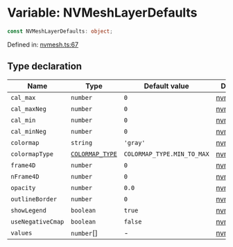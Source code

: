 # Variable: NVMeshLayerDefaults

```ts
const NVMeshLayerDefaults: object;
```

Defined in: [nvmesh.ts:67](https://github.com/niivue/niivue/blob/main/packages/niivue/src/nvmesh.ts#L67)

## Type declaration

| Name                                           | Type                                                              | Default value              | Defined in                                                                                   |
| ---------------------------------------------- | ----------------------------------------------------------------- | -------------------------- | -------------------------------------------------------------------------------------------- |
| <a id="cal_max"></a> `cal_max`                 | `number`                                                          | `0`                        | [nvmesh.ts:74](https://github.com/niivue/niivue/blob/main/packages/niivue/src/nvmesh.ts#L74) |
| <a id="cal_maxneg"></a> `cal_maxNeg`           | `number`                                                          | `0`                        | [nvmesh.ts:76](https://github.com/niivue/niivue/blob/main/packages/niivue/src/nvmesh.ts#L76) |
| <a id="cal_min"></a> `cal_min`                 | `number`                                                          | `0`                        | [nvmesh.ts:73](https://github.com/niivue/niivue/blob/main/packages/niivue/src/nvmesh.ts#L73) |
| <a id="cal_minneg"></a> `cal_minNeg`           | `number`                                                          | `0`                        | [nvmesh.ts:75](https://github.com/niivue/niivue/blob/main/packages/niivue/src/nvmesh.ts#L75) |
| <a id="colormap"></a> `colormap`               | `string`                                                          | `'gray'`                   | [nvmesh.ts:68](https://github.com/niivue/niivue/blob/main/packages/niivue/src/nvmesh.ts#L68) |
| <a id="colormaptype"></a> `colormapType`       | [`COLORMAP_TYPE`](../../nvdocument/enumerations/COLORMAP_TYPE.md) | `COLORMAP_TYPE.MIN_TO_MAX` | [nvmesh.ts:77](https://github.com/niivue/niivue/blob/main/packages/niivue/src/nvmesh.ts#L77) |
| <a id="frame4d"></a> `frame4D`                 | `number`                                                          | `0`                        | [nvmesh.ts:71](https://github.com/niivue/niivue/blob/main/packages/niivue/src/nvmesh.ts#L71) |
| <a id="nframe4d"></a> `nFrame4D`               | `number`                                                          | `0`                        | [nvmesh.ts:70](https://github.com/niivue/niivue/blob/main/packages/niivue/src/nvmesh.ts#L70) |
| <a id="opacity"></a> `opacity`                 | `number`                                                          | `0.0`                      | [nvmesh.ts:69](https://github.com/niivue/niivue/blob/main/packages/niivue/src/nvmesh.ts#L69) |
| <a id="outlineborder"></a> `outlineBorder`     | `number`                                                          | `0`                        | [nvmesh.ts:72](https://github.com/niivue/niivue/blob/main/packages/niivue/src/nvmesh.ts#L72) |
| <a id="showlegend"></a> `showLegend`           | `boolean`                                                         | `true`                     | [nvmesh.ts:80](https://github.com/niivue/niivue/blob/main/packages/niivue/src/nvmesh.ts#L80) |
| <a id="usenegativecmap"></a> `useNegativeCmap` | `boolean`                                                         | `false`                    | [nvmesh.ts:79](https://github.com/niivue/niivue/blob/main/packages/niivue/src/nvmesh.ts#L79) |
| <a id="values"></a> `values`                   | `number`[]                                                        | -                          | [nvmesh.ts:78](https://github.com/niivue/niivue/blob/main/packages/niivue/src/nvmesh.ts#L78) |
